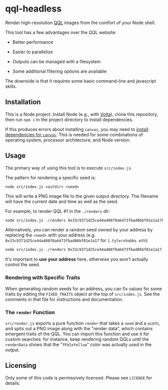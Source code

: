 # qql-headless

Render high-resolution [QQL][] images from the comfort of your Node shell.

This tool has a few advantages over the QQL website:

  - Better performance

  - Easier to parallelize

  - Outputs can be managed with a filesystem

  - Some additional filtering options are available

The downside is that it requires some basic command-line and javascript
skills.

[QQL]: https://qql.art

## Installation

This is a Node project. Install Node (e.g., with [Volta][]), clone this
repository, then run `npm i` in the project directory to install dependencies.

If this produces errors about installing `canvas`, you may need to [install
dependencies for `canvas`][canvas-deps]. This is needed for some combinations
of operating system, processor architecture, and Node version.

[Volta]: https://volta.sh/
[canvas-deps]: https://github.com/Automattic/node-canvas#compiling

## Usage

The primary way of using this tool is to execute `src/index.js`.

The pattern for rendering a specific seed is:

```
node src/index.js <outdir> <seed>
```

This will write a PNG image file to the given output directory. The
filename will have the current date and time as well as the seed.

For example, to render QQL #1 in the `./renders` dir:

```bash
node src/index.js ./renders 0x33c9371d25ce44a408f8a6473fbad86bf81e1a178c012cd49a85ffff14c54b46
```

Alternatively, you can render a random seed owned by your address
by replacing the `<seed>` with your address (e.g.
`0x33c9371d25ce44a408f8a6473fbad86bf81e1a17` for `1.tylerxhobbs.eth`):

```bash
node src/index.js ./renders 0x33c9371d25ce44a408f8a6473fbad86bf81e1a17
```

It's important to **use your address** here, otherwise you won't actually
control the seed.

### Rendering with Specific Traits

When generating random seeds for an address, you can fix values for some
traits by editing the `FIXED_TRAITS` object at the top of `src/index.js`.
See the comments in that file for instructions and documentation.

### The `render` Function

`src/render.js` exports a pure function `render` that takes a `seed` and a
`width`, and spits out a PNG image along with the "render data", which
contains emergent traits of the QQL. You can import this function and use
it for custom searches: for instance, keep rendering random QQLs until the
`renderData` shows that the "`fPaleYellow`" color was actually used in the
output.

## Licensing

Only some of this code is permissively licensed. Please see `LICENSE` for
details.
